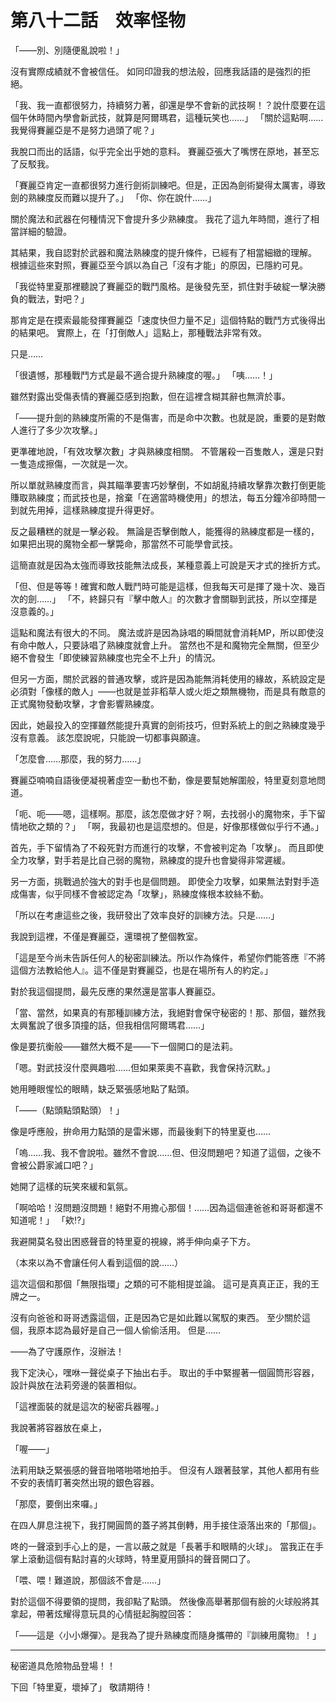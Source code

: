 # 第八十二話　效率怪物

「——別、別隨便亂說啦！」

沒有實際成績就不會被信任。
如同印證我的想法般，回應我話語的是強烈的拒絕。

「我、我一直都很努力，持續努力著，卻還是學不會新的武技啊！？說什麼要在這個午休時間內學會新武技，就算是阿爾瑪君，這種玩笑也……」
「關於這點啊……我覺得賽麗亞是不是努力過頭了呢？」

我脫口而出的話語，似乎完全出乎她的意料。
賽麗亞張大了嘴愣在原地，甚至忘了反駁我。

「賽麗亞肯定一直都很努力進行劍術訓練吧。但是，正因為劍術變得太厲害，導致劍的熟練度反而難以提升了。」
「你、你在說什……」

關於魔法和武器在何種情況下會提升多少熟練度。
我花了這九年時間，進行了相當詳細的驗證。

其結果，我自認對於武器和魔法熟練度的提升條件，已經有了相當細緻的理解。
根據這些來對照，賽麗亞至今誤以為自己「沒有才能」的原因，已隱約可見。

「我從特里夏那裡聽說了賽麗亞的戰鬥風格。是後發先至，抓住對手破綻一擊決勝負的戰法，對吧？」

那肯定是在摸索最能發揮賽麗亞「速度快但力量不足」這個特點的戰鬥方式後得出的結果吧。
實際上，在「打倒敵人」這點上，那種戰法非常有效。

只是……

「很遺憾，那種戰鬥方式是最不適合提升熟練度的喔。」
「咦……！」

雖然對露出受傷表情的賽麗亞感到抱歉，但在這裡含糊其辭也無濟於事。

「——提升劍的熟練度所需的不是傷害，而是命中次數。也就是說，重要的是對敵人進行了多少次攻擊。」

更準確地說，「有效攻擊次數」才與熟練度相關。
不管屠殺一百隻敵人，還是只對一隻造成擦傷，一次就是一次。

所以單就熟練度而言，與其瞄準要害巧妙擊倒，不如胡亂持續攻擊靠次數打倒更能賺取熟練度；而武技也是，捨棄「在適當時機使用」的想法，每五分鐘冷卻時間一到就先用掉，這樣熟練度提升得更好。

反之最糟糕的就是一擊必殺。
無論是否擊倒敵人，能獲得的熟練度都是一樣的，如果把出現的魔物全都一擊斃命，那當然不可能學會武技。

這簡直就是因為太強而導致技能無法成長，某種意義上可說是天才式的挫折方式。

「但、但是等等！確實和敵人戰鬥時可能是這樣，但我每天可是揮了幾十次、幾百次的劍……」
「不，終歸只有『擊中敵人』的次數才會關聯到武技，所以空揮是沒意義的。」

這點和魔法有很大的不同。
魔法或許是因為詠唱的瞬間就會消耗MP，所以即使沒有命中敵人，只要詠唱了熟練度就會上升。
當然也不是和魔物完全無關，但至少絕不會發生「即使練習熟練度也完全不上升」的情況。

但另一方面，關於武器的普通攻擊，或許是因為能無消耗使用的緣故，系統設定是必須對「像樣的敵人」——也就是並非稻草人或火炬之類無機物，而是具有敵意的正式魔物發動攻擊，才會影響熟練度。

因此，她最投入的空揮雖然能提升真實的劍術技巧，但對系統上的劍之熟練度幾乎沒有意義。
該怎麼說呢，只能說一切都事與願違。

「怎麼會……那麼，我的努力……」

賽麗亞喃喃自語後便凝視著虛空一動也不動，像是要幫她解圍般，特里夏刻意地問道。

「呃、呃——嗯，這樣啊。那麼，該怎麼做才好？啊，去找弱小的魔物來，手下留情地砍之類的？」
「啊，我最初也是這麼想的。但是，好像那樣做似乎行不通。」

首先，手下留情為了不殺死對方而進行的攻擊，不會被判定為「攻擊」。
而且即使全力攻擊，對手若是比自己弱的魔物，熟練度的提升也會變得非常遲緩。

另一方面，挑戰過於強大的對手也是個問題。
即使全力攻擊，如果無法對對手造成傷害，似乎同樣不會被認定為「攻擊」，熟練度條根本紋絲不動。

「所以在考慮這些之後，我研發出了效率良好的訓練方法。只是……」

我說到這裡，不僅是賽麗亞，還環視了整個教室。

「這是至今尚未告訴任何人的秘密訓練法。所以作為條件，希望你們能答應『不將這個方法教給他人』。這不僅是對賽麗亞，也是在場所有人的約定。」

對於我這個提問，最先反應的果然還是當事人賽麗亞。

「當、當然，如果真的有那種訓練方法，我絕對會保守秘密的！那、那個，雖然我太興奮說了很多頂撞的話，但我相信阿爾瑪君……」

像是要抗衡般——雖然大概不是——下一個開口的是法莉。

「嗯。對武技沒什麼興趣啦……但如果萊奧不喜歡，我會保持沉默。」

她用睡眼惺忪的眼睛，缺乏緊張感地點了點頭。

「——（點頭點頭點頭）！」

像是呼應般，拚命用力點頭的是雷米娜，而最後剩下的特里夏也……

「嗚……我、我不會說啦。雖然不會說……但、但沒問題吧？知道了這個，之後不會被公爵家滅口吧？」

她開了這樣的玩笑來緩和氣氛。

「啊哈哈！沒問題沒問題！絕對不用擔心那個！……因為這個連爸爸和哥哥都還不知道呢！」
「欸⁉」

我避開莫名發出困惑聲音的特里夏的視線，將手伸向桌子下方。

（本來以為不會讓任何人看到這個的說……）

這次這個和那個「無限指環」之類的可不能相提並論。
這可是真真正正，我的王牌之一。

沒有向爸爸和哥哥透露這個，正是因為它是如此難以駕馭的東西。
至少關於這個，我原本認為最好是自己一個人偷偷活用。
但是……

——為了守護原作，沒辦法！

我下定決心，嘿咻一聲從桌子下抽出右手。
取出的手中緊握著一個圓筒形容器，設計與放在法莉旁邊的裝置相似。

「這裡面裝的就是這次的秘密兵器喔。」

我說著將容器放在桌上，

「喔——」

法莉用缺乏緊張感的聲音啪嗒啪嗒地拍手。
但沒有人跟著鼓掌，其他人都用有些不安的表情盯著突然出現的銀色容器。

「那麼，要倒出來囉。」

在四人屏息注視下，我打開圓筒的蓋子將其倒轉，用手接住滾落出來的「那個」。

咚的一聲滾到手心上的是，一言以蔽之就是「長著手和眼睛的火球」。
當我正在手掌上滾動這個有點討喜的火球時，特里夏用顫抖的聲音開口了。

「喂、喂！難道說，那個該不會是……」

對於這個不得要領的提問，我卻點了點頭。
然後像高舉著那個有臉的火球般將其拿起，帶著炫耀得意玩具的心情挺起胸膛回答：

「——這是〈小小爆彈〉。是我為了提升熟練度而隨身攜帶的『訓練用魔物』！」

---

秘密道具危險物品登場！！

下回「特里夏，壞掉了」
敬請期待！